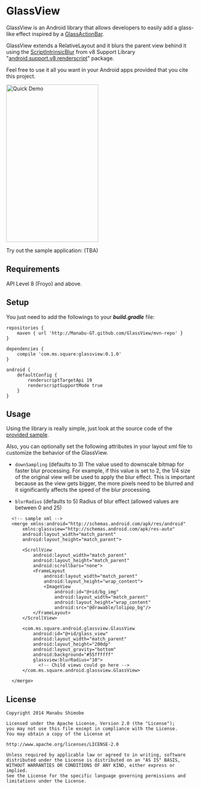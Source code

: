 GlassView
===========

GlassView is an Android library that allows developers to easily add a glass-like effect inspired by a 
[GlassActionBar][1].

GlassView extends a RelativeLayout and it blurs the parent view behind it using the [ScriptIntrinsicBlur][2]
from v8 Support Library "[android.support.v8.renderscript][3]" package.

Feel free to use it all you want in your Android apps provided that you cite this project.

<img src="https://raw.github.com/Manabu-GT/GlassView/master/art/readme_demo.gif" width=246 height=421 alt="Quick Demo">

Try out the sample application: (TBA)


Requirements
-------------
API Level 8 (Froyo) and above.

Setup
------
You just need to add the followings to your ***build.gradle*** file:

```
repositories {
    maven { url 'http://Manabu-GT.github.com/GlassView/mvn-repo' }
}

dependencies {
    compile 'com.ms.square:glassview:0.1.0'
}

android {
    defaultConfig {
        renderscriptTargetApi 19
        renderscriptSupportMode true
    }
}
```

Usage
------
Using the library is really simple, just look at the source code of the [provided sample][2].

Also, you can optionally set the following attributes in your layout xml file to customize the behavior
of the GlassView.

 * `downSampling` (defaults to 3)
 The value used to downscale bitmap for faster blur processing. For example, if this value is 
 set to 2, the 1/4 size of the original view will be used to apply the blur effect.
 This is important because as the view gets bigger, the more pixels need to be blurred and it significantly
 affects the speed of the blur processing.

 * `blurRadius` (defaults to 5)
 Radius of blur effect (allowed values are between 0 and 25)

```
  <!-- sample xml -->
  <merge xmlns:android="http://schemas.android.com/apk/res/android"
      xmlns:glassview="http://schemas.android.com/apk/res-auto"
      android:layout_width="match_parent"
      android:layout_height="match_parent">
      
      <ScrollView
          android:layout_width="match_parent"
          android:layout_height="match_parent"
          android:scrollbars="none">
          <FrameLayout
              android:layout_width="match_parent"
              android:layout_height="wrap_content">
              <ImageView
                  android:id="@+id/bg_img"
                  android:layout_width="match_parent"
                  android:layout_height="wrap_content"
                  android:src="@drawable/lolipop_bg"/>
          </FrameLayout>
      </ScrollView>
  
      <com.ms.square.android.glassview.GlassView
          android:id="@+id/glass_view"
          android:layout_width="match_parent"
          android:layout_height="200dp"
          android:layout_gravity="bottom"
          android:background="#55ffffff"
          glassview:blurRadius="10">
            <!-- Child views could go here -->
      </com.ms.square.android.glassview.GlassView>
      
  </merge>
```

License
----------

    Copyright 2014 Manabu Shimobe

    Licensed under the Apache License, Version 2.0 (the "License");
    you may not use this file except in compliance with the License.
    You may obtain a copy of the License at

    http://www.apache.org/licenses/LICENSE-2.0

    Unless required by applicable law or agreed to in writing, software
    distributed under the License is distributed on an "AS IS" BASIS,
    WITHOUT WARRANTIES OR CONDITIONS OF ANY KIND, either express or implied.
    See the License for the specific language governing permissions and
    limitations under the License.

[1]: https://github.com/ManuelPeinado/GlassActionBar
[2]: http://developer.android.com/reference/android/renderscript/ScriptIntrinsicBlur.html
[3]: http://developer.android.com/reference/android/support/v8/renderscript/package-summary.html
[4]: https://github.com/Manabu-GT/GlassView/tree/master/sample
